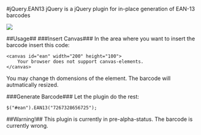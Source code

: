 #jQuery.EAN13
jQuery is a jQuery plugin for in-place generation of EAN-13 barcodes

<img src="https://raw.github.com/joushx/jQuery.EAN13/master/barcode.png"/>

##Usage##
###Insert Canvas###
In the area where you want to insert the barcode insert this code:

```
<canvas id="ean" width="200" height="100">
	Your browser does not support canvas-elements.
</canvas>
```

You may change th domensions of the element. The barcode will autmatically resized.

###Generate Barcode###
Let the plugin do the rest:

```
$("#ean").EAN13("7267328656725");
```

##Warning!##
This plugin is currently in pre-alpha-status. The barcode is currently wrong.